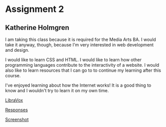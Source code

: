 
# Assignment 2

## Katherine Holmgren

I am taking this class because it is required for the Media Arts BA. I would take it anyway, though, because I'm very interested in web development and design.

I would like to learn CSS and HTML. I would like to learn how other programming languages contribute to the interactivity of a website. I would also like to learn resources that I can go to to continue my learning after this course.

I've enjoyed learning about how the Internet works! It is a good thing to know and I wouldn't try to learn it on my own time.

[LibraVox](https://librivox.org/)

[Responses](./responses.txt)

[Screenshot](./images/a2-screenshot.png)
